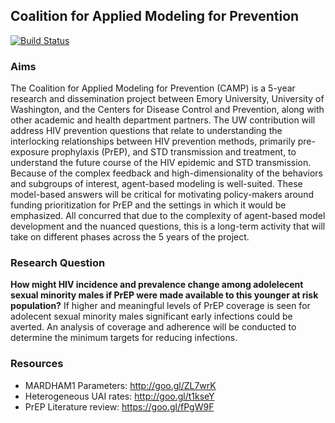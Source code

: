 ## Coalition for Applied Modeling for Prevention
[![Build Status](https://magnum.travis-ci.com/statnet/Camp.svg?token=1GZDAJwjpScAxYMF1mqm&branch=master)](https://magnum.travis-ci.com/statnet/Camp)


### Aims
The Coalition for Applied Modeling for Prevention (CAMP) is a 5-year research and dissemination project between Emory University, University of Washington, and the Centers for Disease Control and Prevention, along with other academic and health department partners. The UW contribution will address HIV prevention questions that relate to understanding the interlocking relationships between HIV prevention methods, primarily pre-exposure prophylaxis (PrEP), and STD transmission and treatment, to understand the future course of the HIV epidemic and STD transmission. Because of the complex feedback and high-dimensionality of the behaviors and subgroups of interest, agent-based modeling is well-suited. These model-based answers will be critical for motivating policy-makers around funding prioritization for PrEP and the settings in which it would be emphasized. All concurred that due to the complexity of agent-based model development and the nuanced questions, this is a long-term activity that will take on different phases across the 5 years of the project.


### Research Question
**How might HIV incidence and prevalence change among adolelecent sexual minority males if PrEP were made available to this younger at risk population?** If higher and meaningful levels of PrEP coverage is seen for adolecent sexual minority males significant early infections could be averted.  An analysis of coverage and adherence will be conducted to determine the minimum targets for reducing infections.


### Resources

* MARDHAM1 Parameters: http://goo.gl/ZL7wrK
* Heterogeneous UAI rates: http://goo.gl/t1kseY
* PrEP Literature review: https://goo.gl/fPgW9F
